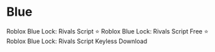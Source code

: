 # Blue
Roblox Blue Lock: Rivals Script ⭐️ Roblox Blue Lock: Rivals Script Free ⭐️ Roblox Blue Lock: Rivals Script Keyless Download
